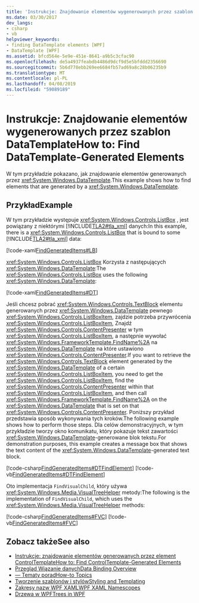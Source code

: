 ```yaml
---
title: 'Instrukcje: Znajdowanie elementów wygenerowanych przez szablon DataTemplate'
ms.date: 03/30/2017
dev_langs:
- csharp
- vb
helpviewer_keywords:
- finding DataTemplate elements [WPF]
- DataTemplate [WPF]
ms.assetid: bfcd564e-5e9e-451e-8641-a9b5c3cfac90
ms.openlocfilehash: de5a4937feabdb4486d9dcf9d5e5bfddd2356690
ms.sourcegitcommit: 5b6d778ebb269ee6684fb57ad69a8c28b06235b9
ms.translationtype: MT
ms.contentlocale: pl-PL
ms.lasthandoff: 04/08/2019
ms.locfileid: "59089189"
---
```

# <a name="how-to-find-datatemplate-generated-elements"></a><span data-ttu-id="94f7f-102">Instrukcje: Znajdowanie elementów wygenerowanych przez szablon DataTemplate</span><span class="sxs-lookup"><span data-stu-id="94f7f-102">How to: Find DataTemplate-Generated Elements</span></span>
<span data-ttu-id="94f7f-103">W tym przykładzie pokazano, jak znajdowanie elementów generowanych przez <xref:System.Windows.DataTemplate>.</span><span class="sxs-lookup"><span data-stu-id="94f7f-103">This example shows how to find elements that are generated by a <xref:System.Windows.DataTemplate>.</span></span>  
  
## <a name="example"></a><span data-ttu-id="94f7f-104">Przykład</span><span class="sxs-lookup"><span data-stu-id="94f7f-104">Example</span></span>  
 <span data-ttu-id="94f7f-105">W tym przykładzie występuje <xref:System.Windows.Controls.ListBox> , jest powiązany z niektórymi [!INCLUDE[TLA2#tla_xml](../../../../includes/tla2sharptla-xml-md.md)] danych:</span><span class="sxs-lookup"><span data-stu-id="94f7f-105">In this example, there is a <xref:System.Windows.Controls.ListBox> that is bound to some [!INCLUDE[TLA2#tla_xml](../../../../includes/tla2sharptla-xml-md.md)] data:</span></span>  
  
 [!code-xaml[FindGeneratedItems#LB](~/samples/snippets/csharp/VS_Snippets_Wpf/FindGeneratedItems/CSharp/Window1.xaml#lb)]  
  
 <span data-ttu-id="94f7f-106"><xref:System.Windows.Controls.ListBox> Korzysta z następujących <xref:System.Windows.DataTemplate>:</span><span class="sxs-lookup"><span data-stu-id="94f7f-106">The <xref:System.Windows.Controls.ListBox> uses the following <xref:System.Windows.DataTemplate>:</span></span>  
  
 [!code-xaml[FindGeneratedItems#DT](~/samples/snippets/csharp/VS_Snippets_Wpf/FindGeneratedItems/CSharp/Window1.xaml#dt)]  
  
 <span data-ttu-id="94f7f-107">Jeśli chcesz pobrać <xref:System.Windows.Controls.TextBlock> elementu generowanych przez <xref:System.Windows.DataTemplate> pewnego <xref:System.Windows.Controls.ListBoxItem>, zajdzie potrzeba przywrócenia <xref:System.Windows.Controls.ListBoxItem>, Znajdź <xref:System.Windows.Controls.ContentPresenter> w tym <xref:System.Windows.Controls.ListBoxItem>, a następnie wywołać <xref:System.Windows.FrameworkTemplate.FindName%2A> na <xref:System.Windows.DataTemplate> na które ustawiono <xref:System.Windows.Controls.ContentPresenter>.</span><span class="sxs-lookup"><span data-stu-id="94f7f-107">If you want to retrieve the <xref:System.Windows.Controls.TextBlock> element generated by the <xref:System.Windows.DataTemplate> of a certain <xref:System.Windows.Controls.ListBoxItem>, you need to get the <xref:System.Windows.Controls.ListBoxItem>, find the <xref:System.Windows.Controls.ContentPresenter> within that <xref:System.Windows.Controls.ListBoxItem>, and then call <xref:System.Windows.FrameworkTemplate.FindName%2A> on the <xref:System.Windows.DataTemplate> that is set on that <xref:System.Windows.Controls.ContentPresenter>.</span></span> <span data-ttu-id="94f7f-108">Poniższy przykład przedstawia sposób wykonywania tych kroków.</span><span class="sxs-lookup"><span data-stu-id="94f7f-108">The following example shows how to perform those steps.</span></span> <span data-ttu-id="94f7f-109">Dla celów demonstracyjnych, w tym przykładzie tworzy okno komunikatu, który pokazuje tekst zawartości <xref:System.Windows.DataTemplate>-generowane blok tekstu.</span><span class="sxs-lookup"><span data-stu-id="94f7f-109">For demonstration purposes, this example creates a message box that shows the text content of the <xref:System.Windows.DataTemplate>-generated text block.</span></span>  
  
 [!code-csharp[FindGeneratedItems#DTFindElement](~/samples/snippets/csharp/VS_Snippets_Wpf/FindGeneratedItems/CSharp/Window1.xaml.cs#dtfindelement)]
 [!code-vb[FindGeneratedItems#DTFindElement](~/samples/snippets/visualbasic/VS_Snippets_Wpf/FindGeneratedItems/VisualBasic/Window1.xaml.vb#dtfindelement)]  
  
 <span data-ttu-id="94f7f-110">Oto implementacja `FindVisualChild`, który używa <xref:System.Windows.Media.VisualTreeHelper> metody:</span><span class="sxs-lookup"><span data-stu-id="94f7f-110">The following is the implementation of `FindVisualChild`, which uses the <xref:System.Windows.Media.VisualTreeHelper> methods:</span></span>  
  
 [!code-csharp[FindGeneratedItems#FVC](~/samples/snippets/csharp/VS_Snippets_Wpf/FindGeneratedItems/CSharp/Window1.xaml.cs#fvc)]
 [!code-vb[FindGeneratedItems#FVC](~/samples/snippets/visualbasic/VS_Snippets_Wpf/FindGeneratedItems/VisualBasic/Window1.xaml.vb#fvc)]  
  
## <a name="see-also"></a><span data-ttu-id="94f7f-111">Zobacz także</span><span class="sxs-lookup"><span data-stu-id="94f7f-111">See also</span></span>

- [<span data-ttu-id="94f7f-112">Instrukcje: znajdowanie elementów generowanych przez element ControlTemplate</span><span class="sxs-lookup"><span data-stu-id="94f7f-112">How to: Find ControlTemplate-Generated Elements</span></span>](../controls/how-to-find-controltemplate-generated-elements.md)
- [<span data-ttu-id="94f7f-113">Przegląd Wiązanie danych</span><span class="sxs-lookup"><span data-stu-id="94f7f-113">Data Binding Overview</span></span>](data-binding-overview.md)
- [<span data-ttu-id="94f7f-114">— Tematy porad</span><span class="sxs-lookup"><span data-stu-id="94f7f-114">How-to Topics</span></span>](data-binding-how-to-topics.md)
- [<span data-ttu-id="94f7f-115">Tworzenie szablonów i stylów</span><span class="sxs-lookup"><span data-stu-id="94f7f-115">Styling and Templating</span></span>](../controls/styling-and-templating.md)
- [<span data-ttu-id="94f7f-116">Zakresy nazw WPF XAML</span><span class="sxs-lookup"><span data-stu-id="94f7f-116">WPF XAML Namescopes</span></span>](../advanced/wpf-xaml-namescopes.md)
- [<span data-ttu-id="94f7f-117">Drzewa w WPF</span><span class="sxs-lookup"><span data-stu-id="94f7f-117">Trees in WPF</span></span>](../advanced/trees-in-wpf.md)
